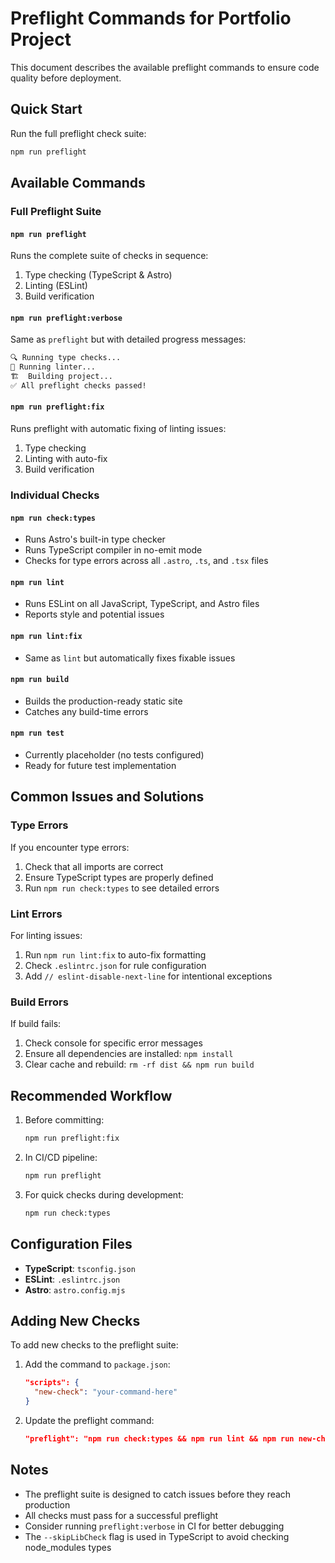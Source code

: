 # Preflight Commands for Portfolio Project

This document describes the available preflight commands to ensure code quality before deployment.

## Quick Start

Run the full preflight check suite:
```bash
npm run preflight
```

## Available Commands

### Full Preflight Suite

#### `npm run preflight`
Runs the complete suite of checks in sequence:
1. Type checking (TypeScript & Astro)
2. Linting (ESLint)
3. Build verification

#### `npm run preflight:verbose`
Same as `preflight` but with detailed progress messages:
```bash
🔍 Running type checks...
🔎 Running linter...
🏗️  Building project...
✅ All preflight checks passed!
```

#### `npm run preflight:fix`
Runs preflight with automatic fixing of linting issues:
1. Type checking
2. Linting with auto-fix
3. Build verification

### Individual Checks

#### `npm run check:types`
- Runs Astro's built-in type checker
- Runs TypeScript compiler in no-emit mode
- Checks for type errors across all `.astro`, `.ts`, and `.tsx` files

#### `npm run lint`
- Runs ESLint on all JavaScript, TypeScript, and Astro files
- Reports style and potential issues

#### `npm run lint:fix`
- Same as `lint` but automatically fixes fixable issues

#### `npm run build`
- Builds the production-ready static site
- Catches any build-time errors

#### `npm run test`
- Currently placeholder (no tests configured)
- Ready for future test implementation

## Common Issues and Solutions

### Type Errors
If you encounter type errors:
1. Check that all imports are correct
2. Ensure TypeScript types are properly defined
3. Run `npm run check:types` to see detailed errors

### Lint Errors
For linting issues:
1. Run `npm run lint:fix` to auto-fix formatting
2. Check `.eslintrc.json` for rule configuration
3. Add `// eslint-disable-next-line` for intentional exceptions

### Build Errors
If build fails:
1. Check console for specific error messages
2. Ensure all dependencies are installed: `npm install`
3. Clear cache and rebuild: `rm -rf dist && npm run build`

## Recommended Workflow

1. Before committing:
   ```bash
   npm run preflight:fix
   ```

2. In CI/CD pipeline:
   ```bash
   npm run preflight
   ```

3. For quick checks during development:
   ```bash
   npm run check:types
   ```

## Configuration Files

- **TypeScript**: `tsconfig.json`
- **ESLint**: `.eslintrc.json`
- **Astro**: `astro.config.mjs`

## Adding New Checks

To add new checks to the preflight suite:

1. Add the command to `package.json`:
   ```json
   "scripts": {
     "new-check": "your-command-here"
   }
   ```

2. Update the preflight command:
   ```json
   "preflight": "npm run check:types && npm run lint && npm run new-check && npm run build"
   ```

## Notes

- The preflight suite is designed to catch issues before they reach production
- All checks must pass for a successful preflight
- Consider running `preflight:verbose` in CI for better debugging
- The `--skipLibCheck` flag is used in TypeScript to avoid checking node_modules types